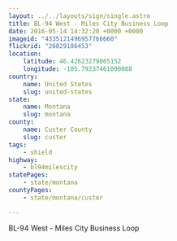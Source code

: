 ```yaml
---
layout: ../../layouts/sign/single.astro
title: BL-94 West - Miles City Business Loop
date: 2016-05-14 14:32:20 +0000 +0000
imageid: "4335121496957766660"
flickrid: "26829186453"
location:
    latitude: 46.42623279065152
    longitude: -105.79237461090088
country:
    name: United States
    slug: united-states
state:
    name: Montana
    slug: montana
county:
    name: Custer County
    slug: custer
tags:
    - shield
highway:
    - bl94milescity
statePages:
    - state/montana
countyPages:
    - state/montana/custer

---
```

BL-94 West - Miles City Business Loop